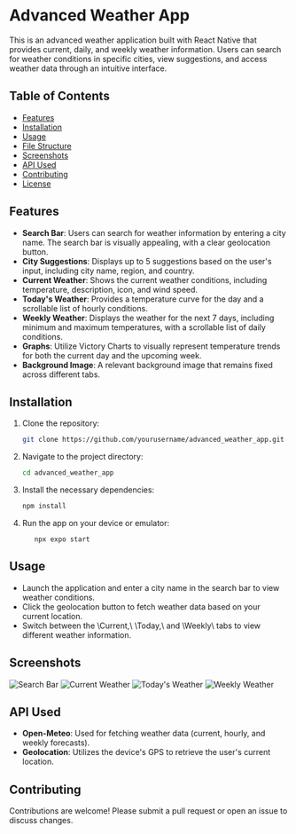 # Advanced Weather App

This is an advanced weather application built with React Native that provides current, daily, and weekly weather information. Users can search for weather conditions in specific cities, view suggestions, and access weather data through an intuitive interface.

## Table of Contents

- [Features](#features)
- [Installation](#installation)
- [Usage](#usage)
- [File Structure](#file-structure)
- [Screenshots](#screenshots)
- [API Used](#api-used)
- [Contributing](#contributing)
- [License](#license)

## Features

- **Search Bar**: Users can search for weather information by entering a city name. The search bar is visually appealing, with a clear geolocation button.
- **City Suggestions**: Displays up to 5 suggestions based on the user's input, including city name, region, and country.
- **Current Weather**: Shows the current weather conditions, including temperature, description, icon, and wind speed.
- **Today's Weather**: Provides a temperature curve for the day and a scrollable list of hourly conditions.
- **Weekly Weather**: Displays the weather for the next 7 days, including minimum and maximum temperatures, with a scrollable list of daily conditions.
- **Graphs**: Utilize Victory Charts to visually represent temperature trends for both the current day and the upcoming week.
- **Background Image**: A relevant background image that remains fixed across different tabs.

## Installation

1. Clone the repository:
   ```bash
   git clone https://github.com/yourusername/advanced_weather_app.git
   ```

2. Navigate to the project directory:
   ```bash
   cd advanced_weather_app
   ```

3. Install the necessary dependencies:
   ```bash
   npm install
   ```

4. Run the app on your device or emulator:
   ```
      npx expo start
   ```

## Usage

- Launch the application and enter a city name in the search bar to view weather conditions.
- Click the geolocation button to fetch weather data based on your current location.
- Switch between the \Current,\ \Today,\ and \Weekly\ tabs to view different weather information.

## Screenshots

![Search Bar](./README%20Imgs/recomendation.png)
![Current Weather](./README%20Imgs/current.png)
![Today's Weather](./README%20Imgs/today.png)
![Weekly Weather](./README%20Imgs/weekly.png)

## API Used

- **Open-Meteo**: Used for fetching weather data (current, hourly, and weekly forecasts).
- **Geolocation**: Utilizes the device's GPS to retrieve the user's current location.

## Contributing

Contributions are welcome! Please submit a pull request or open an issue to discuss changes.